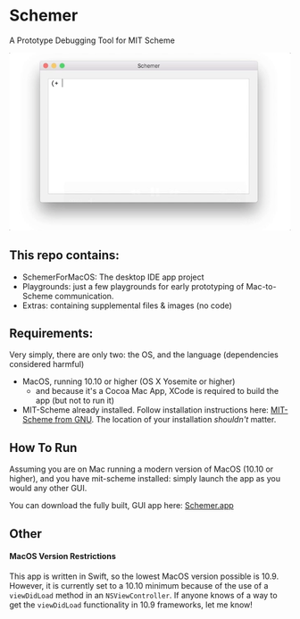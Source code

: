 # Schemer
A Prototype Debugging Tool for MIT Scheme

![Preview](https://raw.githubusercontent.com/kennethshawfriedman/Schemer/master/Extras/schemer-preview.gif?token=AGDHI4DV7rXRWaP7wYAq9lwe1TQrQzhlks5ZF6AFwA%3D%3D)

## This repo contains:

- SchemerForMacOS: The desktop IDE app project
- Playgrounds: just a few playgrounds for early prototyping of Mac-to-Scheme communication.
- Extras: containing supplemental files & images (no code)

## Requirements:

Very simply, there are only two: the OS, and the language (dependencies considered harmful)

- MacOS, running 10.10 or higher (OS X Yosemite or higher)
    - and because it's a Cocoa Mac App, XCode is required to build the app (but not to run it)
- MIT-Scheme already installed. Follow installation instructions here: [MIT-Scheme from GNU][install]. The location of your installation *shouldn't* matter.


[install]: https://www.gnu.org/software/mit-scheme/


## How To Run

Assuming you are on Mac running a modern version of MacOS (10.10 or higher), and you have mit-scheme installed: simply launch the app as you would any other GUI.

You can download the fully built, GUI app here: [Schemer.app][release]

[release]: https://github.com/kennethshawfriedman/Schemer/releases/latest

## Other

#### MacOS Version Restrictions
This app is written in Swift, so the lowest MacOS version possible is 10.9. However, it is currently set to a 10.10 minimum because of the use of a `viewDidLoad` method in an `NSViewController`. If anyone knows of a way to get the `viewDidLoad` functionality in 10.9 frameworks, let me know!
